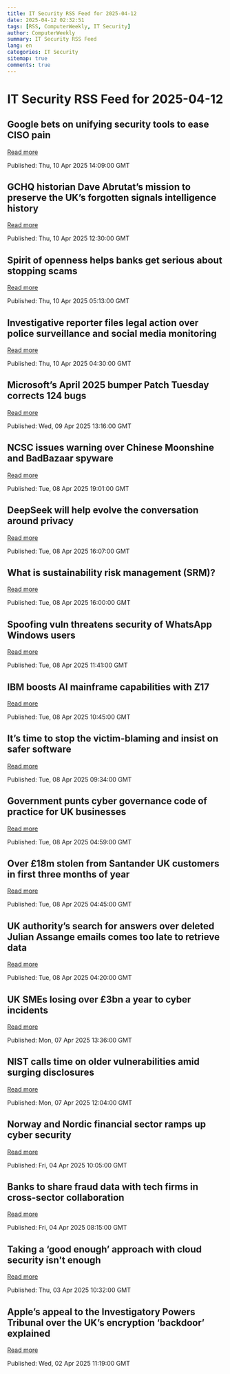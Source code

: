 ```yaml
---
title: IT Security RSS Feed for 2025-04-12
date: 2025-04-12 02:32:51
tags: [RSS, ComputerWeekly, IT Security]
author: ComputerWeekly
summary: IT Security RSS Feed
lang: en
categories: IT Security
sitemap: true
comments: true
---
```


# IT Security RSS Feed for 2025-04-12

## Google bets on unifying security tools to ease CISO pain
[Read more](https://www.computerweekly.com/news/366622474/Google-bets-on-unifying-security-tools-to-ease-CISO-pain)

Published: Thu, 10 Apr 2025 14:09:00 GMT

## GCHQ historian Dave Abrutat’s mission to preserve the UK’s forgotten signals intelligence history
[Read more](https://www.computerweekly.com/feature/GCHQ-historian-Dave-Abrutats-mission-to-preserve-the-UKs-forgotten-signals-intelligence-history)

Published: Thu, 10 Apr 2025 12:30:00 GMT

## Spirit of openness helps banks get serious about stopping scams
[Read more](https://www.computerweekly.com/news/366622166/Spirit-of-openness-helps-banks-get-serious-about-stopping-scams)

Published: Thu, 10 Apr 2025 05:13:00 GMT

## Investigative reporter files legal action over police surveillance and social media monitoring
[Read more](https://www.computerweekly.com/news/366622230/Investigative-reporter-files-legal-action-over-police-surveillance-and-social-media-monitoring)

Published: Thu, 10 Apr 2025 04:30:00 GMT

## Microsoft’s April 2025 bumper Patch Tuesday corrects 124 bugs
[Read more](https://www.computerweekly.com/news/366622332/Microsofts-April-2025-bumper-Patch-Tuesday-corrects-124-bugs)

Published: Wed, 09 Apr 2025 13:16:00 GMT

## NCSC issues warning over Chinese Moonshine and BadBazaar spyware
[Read more](https://www.computerweekly.com/news/366622023/NCSC-issues-warning-over-Chinese-Moonshine-and-BadBazaar-spyware)

Published: Tue, 08 Apr 2025 19:01:00 GMT

## DeepSeek will help evolve the conversation around privacy
[Read more](https://www.computerweekly.com/opinion/DeepSeek-will-help-evolve-the-conversation-around-privacy)

Published: Tue, 08 Apr 2025 16:07:00 GMT

## What is sustainability risk management (SRM)?
[Read more](https://www.techtarget.com/searchcio/definition/sustainability-risk-management-SRM)

Published: Tue, 08 Apr 2025 16:00:00 GMT

## Spoofing vuln threatens security of WhatsApp Windows users
[Read more](https://www.computerweekly.com/news/366622276/Spoofing-vuln-threatens-security-of-WhatsApp-Windows-users)

Published: Tue, 08 Apr 2025 11:41:00 GMT

## IBM boosts AI mainframe capabilities with Z17
[Read more](https://www.computerweekly.com/news/366622197/IBM-boosts-AI-mainframe-capabilities-with-z17)

Published: Tue, 08 Apr 2025 10:45:00 GMT

## It’s time to stop the victim-blaming and insist on safer software
[Read more](https://www.computerweekly.com/opinion/Its-time-to-stop-the-victim-blaming-and-insist-on-safer-software)

Published: Tue, 08 Apr 2025 09:34:00 GMT

## Government punts cyber governance code of practice for UK businesses
[Read more](https://www.computerweekly.com/news/366622018/Government-punts-cyber-governance-code-of-practice-for-UK-businesses)

Published: Tue, 08 Apr 2025 04:59:00 GMT

## Over £18m stolen from Santander UK customers in first three months of year
[Read more](https://www.computerweekly.com/news/366622214/Over-18m-stolen-from-Santander-UK-customers-in-first-three-months-of-year)

Published: Tue, 08 Apr 2025 04:45:00 GMT

## UK authority’s search for answers over deleted Julian Assange emails comes too late to retrieve data
[Read more](https://www.computerweekly.com/news/366622234/UK-authorities-search-for-answers-over-deleted-Julian-Assange-emails-comes-too-late-to-retrieve-data)

Published: Tue, 08 Apr 2025 04:20:00 GMT

## UK SMEs losing over £3bn a year to cyber incidents
[Read more](https://www.computerweekly.com/news/366622019/UK-SMEs-losing-over-3bn-a-year-to-cyber-incidents)

Published: Mon, 07 Apr 2025 13:36:00 GMT

## NIST calls time on older vulnerabilities amid surging disclosures
[Read more](https://www.computerweekly.com/news/366622153/NIST-calls-time-on-older-vulnerabilities-amid-surging-disclosures)

Published: Mon, 07 Apr 2025 12:04:00 GMT

## Norway and Nordic financial sector ramps up cyber security
[Read more](https://www.computerweekly.com/news/366621703/Norway-and-Nordic-financial-sector-ramps-up-cyber-security)

Published: Fri, 04 Apr 2025 10:05:00 GMT

## Banks to share fraud data with tech firms in cross-sector collaboration
[Read more](https://www.computerweekly.com/news/366622133/Banks-to-share-fraud-data-with-tech-firms-in-cross-sector-collaboration)

Published: Fri, 04 Apr 2025 08:15:00 GMT

## Taking a ‘good enough’ approach with cloud security isn't enough
[Read more](https://www.computerweekly.com/opinion/Taking-a-good-enough-approach-with-cloud-security-isnt-enough)

Published: Thu, 03 Apr 2025 10:32:00 GMT

## Apple’s appeal to the Investigatory Powers Tribunal over the UK’s encryption ‘backdoor’ explained
[Read more](https://www.computerweekly.com/opinion/Apples-appeal-to-the-Investigatory-Powers-Tribunal-over-the-UKs-encryption-back-door-explained)

Published: Wed, 02 Apr 2025 11:19:00 GMT

